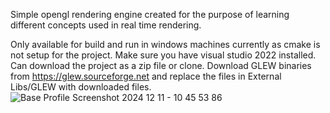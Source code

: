 Simple opengl rendering engine created for the purpose of learning different concepts used in real time rendering.

Only available for build and run in windows machines currently as cmake is not setup for the project. 
Make sure you have visual studio 2022 installed.
Can download the project as a zip file or clone.
Download GLEW binaries from https://glew.sourceforge.net and replace the files in External Libs/GLEW with downloaded files.
![Base Profile Screenshot 2024 12 11 - 10 45 53 86](https://github.com/user-attachments/assets/89b9c335-1cfc-49b5-9a43-61edf441fad4)
